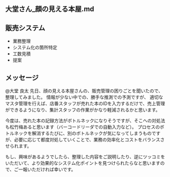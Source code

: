 大堂さん_顔の見える本屋.md
---

## 販売システム
- 業務整理
- システム化の箇所特定
- 工数見積
- 提案


## メッセージ
@大堂 良太
先日、顔の見える本屋さんの、販売管理の困りごとを聞いたので、整理してみました。
情報が少ない中での、勝手な推測での予測ですが、
適切なマスタ管理を行えば、店番スタッフが売れた本のIDを入力するだけで、売上管理ができるようになり、集計スタッフの作業がかなり軽減されるかと思います。

今度は、売れた本の記録方法がボトルネックになりそうですが、そこへの対処法も松竹梅あると思います（バーコードリーダでの自動入力など）。
プロセスのボトルネックを解消するたびに、別のボトルネックが気になってしまうものですが、必要に応じて都度対処していくことで、業務の効率化とコストをバランスさせられます。

もし、興味があるようでしたら、整理した内容をご説明したり、逆にツッコミをいただいて、より効果的なシステム化ポイントを見つけられたらなと思いますので、ご一報いただければ幸いです。

